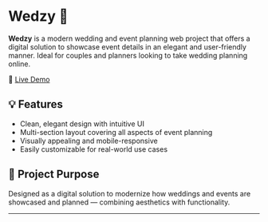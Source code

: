 # Wedzy 💍

**Wedzy** is a modern wedding and event planning web project that offers a digital solution to showcase event details in an elegant and user-friendly manner. Ideal for couples and planners looking to take wedding planning online.

🔗 [Live Demo](https://wedzyhelp.wixsite.com/wedzy-1)

## 💡 Features
- Clean, elegant design with intuitive UI
- Multi-section layout covering all aspects of event planning
- Visually appealing and mobile-responsive
- Easily customizable for real-world use cases

## 🎯 Project Purpose
Designed as a digital solution to modernize how weddings and events are showcased and planned — combining aesthetics with functionality.

---
